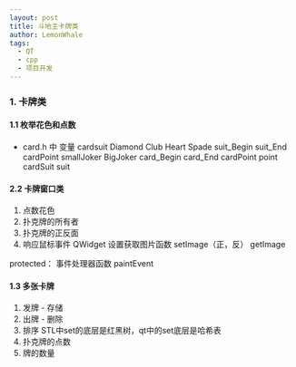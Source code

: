```yaml
---
layout: post
title: 斗地主卡牌类
author: LemonWhale
tags:
  - QT
  - cpp
  - 项目开发
---
```

### 1. 卡牌类
#### 1.1 枚举花色和点数
- card.h 中
变量
cardsuit Diamond Club Heart Spade suit_Begin suit_End
cardPoint smallJoker BigJoker card_Begin card_End
cardPoint point 
cardSuit suit
#### 2.2 卡牌窗口类
1. 点数花色
2. 扑克牌的所有者
3. 扑克牌的正反面
4. 响应鼠标事件
QWidget
设置获取图片函数
setImage（正，反）
getImage

protected：
	事件处理器函数 paintEvent 

#### 1.3 多张卡牌
1. 发牌 - 存储
2. 出牌 - 删除
3. 排序 STL中set的底层是红黑树，qt中的set底层是哈希表 
4. 扑克牌的点数
5. 牌的数量
